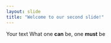 ```yaml
---
layout: slide
title: "Welcome to our second slide!"
---
```

Your text
What one **can** be, one **must** be
